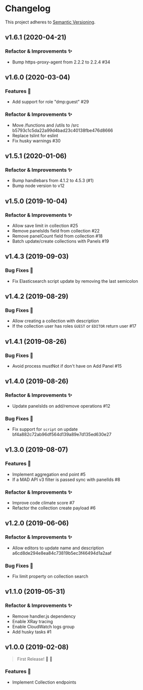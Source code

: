 # Changelog

This project adheres to [Semantic Versioning](http://semver.org/).

## v1.6.1 (2020-04-21)

### Refactor & Improvements ✨

- Bump https-proxy-agent from 2.2.2 to 2.2.4 #34

## v1.6.0 (2020-03-04)

### Features 🎉

- Add support for role "dmp:guest" #29

### Refactor & Improvements ✨

- Move /functions and /utils to /src b5793c1c5da22a99d4bad23c40138fbe476d8666
- Replace tslint for eslint
- Fix husky warnings #30

## v1.5.1 (2020-01-06)

### Refactor & Improvements ✨

- Bump handlebars from 4.1.2 to 4.5.3 (#1)
- Bump node version to v12

## v1.5.0 (2019-10-04)

### Refactor & Improvements ✨

- Allow save limit in collection #25
- Remove panelsIds field from collection #22
- Remove panelCount field from collection #18
- Batch update/create collections with Panels #19

## v1.4.3 (2019-09-03)

### Bug Fixes 🐛

- Fix Elasticsearch script update by removing the last semicolon

## v1.4.2 (2019-08-29)

### Bug Fixes 🐛

- Allow creating a collection with description
- If the collection user has roles `GUEST` or `EDITOR` return user #17

## v1.4.1 (2019-08-26)

### Bug Fixes 🐛

- Avoid process mustNot if don't have on Add Panel #15

## v1.4.0 (2019-08-26)

### Refactor & Improvements ✨

- Update panelsIds on add/remove operations #12

### Bug Fixes 🐛

- Fix support for `script` on update bf4a882c72ab96df564d139a89e7d135ed630e27

## v1.3.0 (2019-08-07)

### Features 🎉

- Implement aggregation end point #5
- If a MAD API v3 filter is passed sync with panelIds #8

### Refactor & Improvements ✨

- Improve code climate score #7
- Refactor the collection create payload #6

## v1.2.0 (2019-06-06)

### Refactor & Improvements ✨

- Allow editors to update name and description a6cd8de294e8ea84c73819b5ec3f46494d1a2aaf

### Bug Fixes 🐛

- Fix limit property on collection search

## v1.1.0 (2019-05-31)

### Refactor & Improvements ✨

- Remove handler.js dependency
- Enable XRay tracing
- Enable CloudWatch logs group
- Add husky tasks #1

## v1.0.0 (2019-02-08)

> First Release! 🎂 🤘

### Features 🎉

- Implement Collection endpoints
